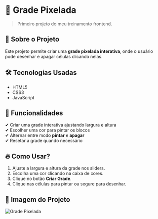 # 🎨 Grade Pixelada

> Primeiro projeto do meu treinamento frontend.

## 📌 Sobre o Projeto
Este projeto permite criar uma **grade pixelada interativa**, onde o usuário pode desenhar e apagar células clicando nelas.

## 🛠️ Tecnologias Usadas
- HTML5
- CSS3
- JavaScript

## 🎯 Funcionalidades
✔ Criar uma grade interativa ajustando largura e altura  
✔ Escolher uma cor para pintar os blocos  
✔ Alternar entre modo **pintar** e **apagar**  
✔ Resetar a grade quando necessário  

## 🔥 Como Usar?
1. Ajuste a largura e altura da grade nos sliders.
2. Escolha uma cor clicando na caixa de cores.
3. Clique no botão **Criar Grade**.
4. Clique nas células para pintar ou segure para desenhar.

## 📸 Imagem do Projeto
![Grade Pixelada](/#01%20Grade%20Pixelada%20-%2015-03-2025/img/demonstracao.png)

